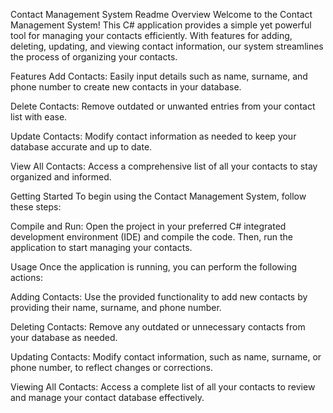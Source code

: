 Contact Management System Readme
Overview
Welcome to the Contact Management System! This C# application provides a simple yet powerful tool for managing your contacts efficiently. With features for adding, deleting, updating, and viewing contact information, our system streamlines the process of organizing your contacts.

Features
Add Contacts: Easily input details such as name, surname, and phone number to create new contacts in your database.

Delete Contacts: Remove outdated or unwanted entries from your contact list with ease.

Update Contacts: Modify contact information as needed to keep your database accurate and up to date.

View All Contacts: Access a comprehensive list of all your contacts to stay organized and informed.

Getting Started
To begin using the Contact Management System, follow these steps:

Compile and Run: Open the project in your preferred C# integrated development environment (IDE) and compile the code. Then, run the application to start managing your contacts.

Usage
Once the application is running, you can perform the following actions:

Adding Contacts: Use the provided functionality to add new contacts by providing their name, surname, and phone number.

Deleting Contacts: Remove any outdated or unnecessary contacts from your database as needed.

Updating Contacts: Modify contact information, such as name, surname, or phone number, to reflect changes or corrections.

Viewing All Contacts: Access a complete list of all your contacts to review and manage your contact database effectively.
